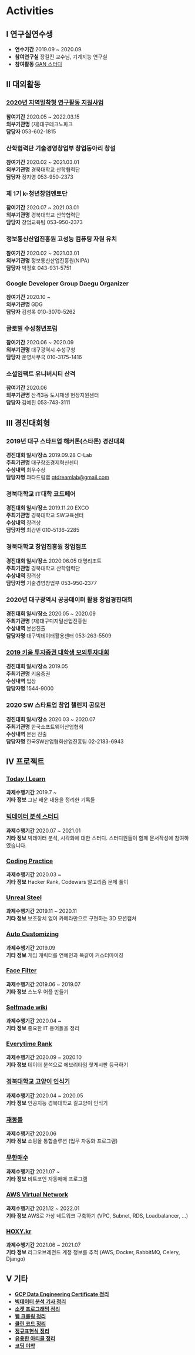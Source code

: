 # Activities
## Ⅰ 연구실연수생
- **연수기간** 2019.09 ~ 2020.09
- **참여연구실** 장길진 교수님, 기계지능 연구실
- **참여활동** [GAN 스터디](Lab/GAN%20Study/README.md)   

## Ⅱ 대외활동
### [2020년 지역밀착형 연구활동 지원사업](Activity/01/README.md)   
**참여기간** 2020.05 ~ 2022.03.15  
**외부기관명** (재)대구테크노파크  
**담당자** 053-602-1815  
### 산학협력단 기술경영창업부 창업동아리 창설
**참여기간** 2020.02 ~ 2021.03.01  
**외부기관명** 경북대학교 산학협력단  
**담당자** 정지영 053-950-2373   
### 제 1기 k-청년창업멘토단
**참여기간** 2020.07 ~ 2021.03.01   
**외부기관명** 경북대학교 산학협력단  
**담당자** 창업교육팀 053-950-2373   
### 정보통신산업진흥원 고성능 컴퓨팅 자원 유치
**참여기간** 2020.02 ~ 2021.03.01  
**외부기관명** 정보통신산업진흥원(NIPA)   
**담당자** 박정호 043-931-5751   
### Google Developer Group Daegu Organizer
**참여기간** 2020.10 ~  
**외부기관명** GDG  
**담당자** 김성록 010-3070-5262  
### 글로벌 수성청년포럼
**참여기간** 2020.06 ~ 2020.09  
**외부기관명** 대구광역시 수성구청   
**담당자** 운영사무국 010-3175-1416  
### 소셜임팩트 유니버시티 산격
**참여기간** 2020.06  
**외부기관명** 산격3동 도시재생 현장지원센터  
**담당자** 김예진 053-743-3111  

## Ⅲ 경진대회형
### 2019년 대구 스타트업 해커톤(스타톤) 경진대회
**경진대회 일시/장소** 2019.09.28 C-Lab  
**주최기관명** 대구창조경제혁신센터  
**수상내역** 최우수상  
**담당자명** 콰타드림랩 qtdreamlab@gmail.com  
### 경북대학교 IT대학 코드페어
**경진대회 일시/장소** 2019.11.20 EXCO  
**주최기관명** 경북대학교 SW교육센터  
**수상내역** 장려상  
**담당자명** 최강민 010-5136-2285  
### 경북대학교 창업진흥원 창업캠프
**경진대회 일시/장소** 2020.06.05 대명리조트  
**주최기관명** 경북대학교 산학협력단  
**수상내역** 장려상  
**담당자명** 기술경영창업부 053-950-2377  
### 2020년 대구광역시 공공데이터 활용 창업경진대회
**경진대회 일시/장소** 2020.05 ~ 2020.09  
**주최기관명** (재)대구디지털산업진흥원  
**수상내역** 본선진출  
**담당자명** 대구빅데이터활용센터 053-263-5509  
### [2019 키움 투자증권 대학생 모의투자대회](contest/kium/README.md)   
**경진대회 일시/장소** 2019.05  
**주최기관명** 키움증권  
**수상내역** 입상  
**담당자명** 1544-9000  
### 2020 SW 스타트업 창업 챌린지 공모전
**경진대회 일시/장소** 2020.03 ~ 2020.07  
**주최기관명** 한국소프트웨어산업협회  
**수상내역** 본선 진출  
**담당자명** 한국SW산업협회산업진흥팀 02-2183-6943  
## Ⅳ 프로젝트
### [Today I Learn](https://github.com/CasselKim/TIL)   
**과제수행기간** 2019.7 ~   
**기타 정보** 그날 배운 내용을 정리한 기록들   
### [빅데이터 분석 스터디](https://github.com/haedal-with-knu/HaedalDataCenter)    
**과제수행기간** 2020.07 ~ 2021.01  
**기타 정보** 빅데이터 분석, 시각화에 대한 스터디. 스터디원들이 함께 문서작성에 참여하였습니다.   
### [Coding Practice](https://github.com/CasselKim/CodingPractice)    
**과제수행기간** 2020.03 ~   
**기타 정보** Hacker Rank, Codewars 알고리즘 문제 풀이   
### [Unreal Steel](https://casselkim.notion.site/UNREAL-STEEL-f1f38195feb54d93852b7f14b596e927)    
**과제수행기간** 2019.11 ~ 2020.11   
**기타 정보** 보조장치 없이 카메라만으로 구현하는 3D 모션캡쳐
### [Auto Customizing](https://github.com/CasselKim/AutoCustomizing)    
**과제수행기간** 2019.09  
**기타 정보** 게임 캐릭터를 연예인과 똑같이 커스터마이징   
### [Face Filter](https://github.com/CasselKim/FaceFilter)    
**과제수행기간** 2019.06 ~ 2019.07   
**기타 정보** 스노우 어플 만들기   
### [Selfmade wiki](https://github.com/CasselKim/selfmade_wiki)    
**과제수행기간** 2020.04 ~   
**기타 정보** 중요한 IT 용어들을 정리   
### [Everytime Rank](https://github.com/CasselKim/EverytimeRank)    
**과제수행기간** 2020.09 ~ 2020.10   
**기타 정보** 데이터 분석으로 에브리타임 핫게시판 등극하기   
### [경북대학교 고양이 인식기](https://github.com/CasselKim/Knyang)    
**과제수행기간** 2020.04 ~ 2020.05   
**기타 정보** 인공지능  경북대학교 길고양이 인식기   
### [재봉틀](Projects/Jaebongteul/README.md)    
**과제수행기간** 2020.06   
**기타 정보** 쇼핑몰 통합솔루션 (업무 자동화 프로그램)   
### [무한매수](https://github.com/CasselKim/muhan_maesuV2)    
**과제수행기간** 2021.07 ~  
**기타 정보** 비트코인 자동매매 프로그램   
### [AWS Virtual Network](https://github.com/CasselKim/AWS_virtual_network)   
**과제수행기간** 2021.12 ~ 2022.01  
**기타 정보** AWS로 가상 네트워크 구축하기 (VPC, Subnet, RDS, Loadbalancer, ...)  
### [HOXY.kr](https://github.com/CasselKim/hoxy.kr)   
**과제수행기간** 2021.06 ~ 2021.07  
**기타 정보** 리그오브레전드 계정 정보를 추적 (AWS, Docker, RabbitMQ, Celery, Django)   
## Ⅴ 기타
- [**GCP Data Engineering Certificate 정리**](https://github.com/CasselKim/GCPDataEngineer)
- [**빅데이터 분석 기사 정리**](https://github.com/CasselKim/BigdataCert)  
- [**소켓 프로그래밍 정리**](etc/socket/README.md)   
- [**웹 크롤링 정리**](etc/crawling/README.md)   
- [**클린 코드 정리**](etc/cleancode/README.md)    
- [**정규표현식 정리**](etc/re/README.md)   
- [**유용한 아티클 정리**](https://github.com/CasselKim/UsefulArticles)   
- [**코딩 야학**](https://github.com/CasselKim/codingyahac)   
